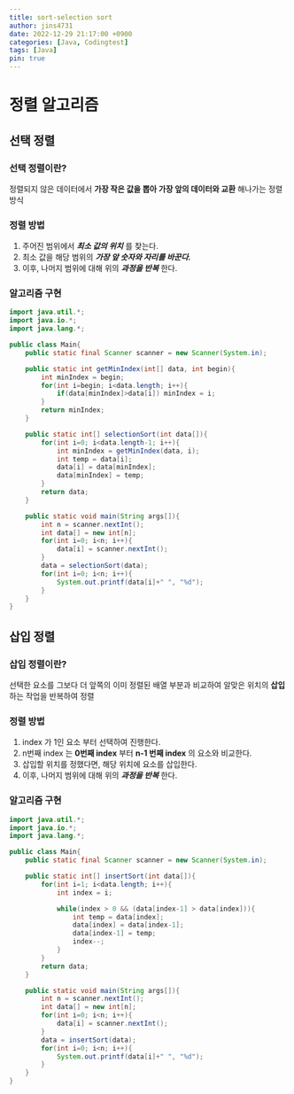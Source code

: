 ```yaml
---
title: sort-selection sort
author: jins4731
date: 2022-12-29 21:17:00 +0900
categories: [Java, Codingtest]
tags: [Java]
pin: true
---
```


# 정렬 알고리즘

## 선택 정렬

### 선택 정렬이란?

정렬되지 않은 데이터에서 **가장 작은 값을 뽑아 가장 앞의 데이터와 교환** 해나가는 정렬 방식

### 정렬 방법

1. 주어진 범위에서 **_최소 값의 위치_** 를 찾는다.
2. 최소 값을 해당 범위의 **_가장 앞 숫자와 자리를 바꾼다._**
3. 이후, 나머지 범위에 대해 위의 **_과정을 반복_** 한다.

### 알고리즘 구현

```java
import java.util.*;
import java.io.*;
import java.lang.*;

public class Main{
	public static final Scanner scanner = new Scanner(System.in);

	public static int getMinIndex(int[] data, int begin){
		int minIndex = begin;
		for(int i=begin; i<data.length; i++){
			if(data[minIndex]>data[i]) minIndex = i;
		}
		return minIndex;
	}

	public static int[] selectionSort(int data[]){
		for(int i=0; i<data.length-1; i++){
			int minIndex = getMinIndex(data, i);
			int temp = data[i];
			data[i] = data[minIndex];
			data[minIndex] = temp;
		}
		return data;
	}

	public static void main(String args[]){
		int n = scanner.nextInt();
		int data[] = new int[n];
		for(int i=0; i<n; i++){
			data[i] = scanner.nextInt();
		}
		data = selectionSort(data);
		for(int i=0; i<n; i++){
			System.out.printf(data[i]+" ", "%d");
		}
	}
}
```

## 삽입 정렬

### 삽입 정렬이란?

선택한 요소를 그보다 더 앞쪽의 이미 정렬된 배열 부분과 비교하여 알맞은 위치의 **삽입** 하는 작업을 반복하여 정렬

### 정렬 방법

1.  index 가 1인 요소 부터 선택하여 진행한다.
2.  n번째 index 는 **0번째 index** 부터 **n-1 번째 index** 의 요소와 비교한다.
3.  삽입할 위치를 정했다면, 해당 위치에 요소를 삽입한다.
4.  이후, 나머지 범위에 대해 위의 **_과정을 반복_** 한다.

### 알고리즘 구현

```java
import java.util.*;
import java.io.*;
import java.lang.*;

public class Main{
	public static final Scanner scanner = new Scanner(System.in);

	public static int[] insertSort(int data[]){
		for(int i=1; i<data.length; i++){
			int index = i;

			while(index > 0 && (data[index-1] > data[index])){
				int temp = data[index];
				data[index] = data[index-1];
				data[index-1] = temp;
				index--;
			}
		}
		return data;
	}

	public static void main(String args[]){
		int n = scanner.nextInt();
		int data[] = new int[n];
		for(int i=0; i<n; i++){
			data[i] = scanner.nextInt();
		}
		data = insertSort(data);
		for(int i=0; i<n; i++){
			System.out.printf(data[i]+" ", "%d");
		}
	}
}
```
